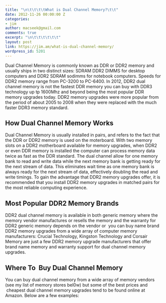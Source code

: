 ```yaml
---
title: "\n\t\t\t\tWhat is Dual Channel Memory?\t\t"
date: 2012-11-26 00:00:00 Z
categories:
- jim
author: macseek@gmail.com
comments: true
excerpt: "\n\t\t\t\t\t\t"
layout: post
link: https://jim.am/what-is-dual-channel-memory/
wordpress_id: 5201
---
```


Dual Channel Memory is commonly known as DDR or DDR2 memory and usually ships in two distinct sizes: SDRAM DDR2 DIMMS for desktop computers and DDR2 SDRAM sodimms for notebook computers. Speeds for DDR2 memory range from PC-3200 to PC-6400. In 2012, DDR2 dual channel memory is not the fastest DDR memory you can buy with DDR3 technology up tp 1600Mhz and beyond being the most popular DDR memory upgrades today. DDR2 memory upgrades were more popular from the period of about 2005 to 2008 when they were replaced with the much faster DDR3 memory standard.




## **How Dual Channel Memory Works**




Dual Channel Memory is usually installed in pairs, and refers to the fact that the DDR or DDR2 memory is used on the moterboard. With two memory slots on a DDR2 motherboard available for memory upgrades, when DDR2 or even DDR memory is installed the computer can process memory data twice as fast as the DDR standard. The dual channel allow for one memory bank to read and write data while the next memory bank is getting ready for the next stream of data. This eliminates wait time as one memory bank is always ready for the next stream of data, effectively doubling the read and write timings. To gain the advantage that DDR2 memory upgrades offer, it is recommended that you install DDR2 memory upgrades in matched pairs for the most reliable computing experience.




## Most Popular DDR2 Memory Brands




DDR2 dual channel memory is available in both generic memory where the memory vendor manufactures or resells the memory and the warranty for DDR2 generic memory depends on the vendor or  you can buy name brand DDR2 memory upgrades from a wide array of computer memory manufacturers: Crucial Technology, Kingston Technology and Corsair Memory are just a few DDR2 memory upgrade manufacturers that offer brand name memory and warranty support for dual channel memory upgrades.




## Where To  Buy Dual Channel Memory




You can buy dual channel memory from a wide array of memory vendors (see my list of memory stores bel0w) but some of the best prices and  cheapest dual channel memory upgrades tend to be found online at Amazon. Below are a few examples:




 




 




 




 




 




 


		

